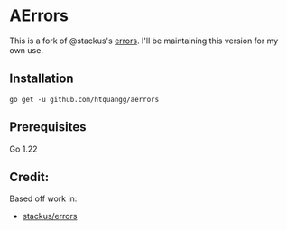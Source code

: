 # AErrors

This is a fork of @stackus's [errors](https://github.com/stackus/errors/tree/master). I'll be maintaining this version for my own use.

## Installation

    go get -u github.com/htquangg/aerrors

## Prerequisites

Go 1.22

## Credit:
Based off work in:

- [stackus/errors](https://github.com/stackus/errors/tree/master)
